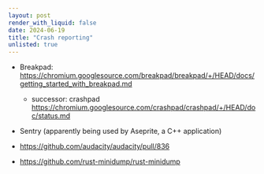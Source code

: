 ```yaml
---
layout: post
render_with_liquid: false
date: 2024-06-19
title: "Crash reporting"
unlisted: true
---
```


- Breakpad:
  <https://chromium.googlesource.com/breakpad/breakpad/+/HEAD/docs/getting_started_with_breakpad.md>

  - successor: crashpad
    <https://chromium.googlesource.com/crashpad/crashpad/+/HEAD/doc/status.md>

- Sentry (apparently being used by Aseprite, a C++ application)

- <https://github.com/audacity/audacity/pull/836>

- <https://github.com/rust-minidump/rust-minidump>
